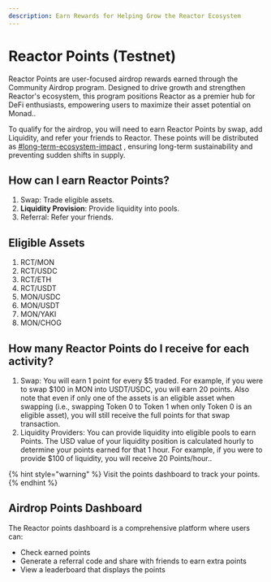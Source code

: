 ```yaml
---
description: Earn Rewards for Helping Grow the Reactor Ecosystem
---
```


# Reactor Points (Testnet)



Reactor Points are user-focused airdrop rewards earned through the Community Airdrop program. Designed to drive growth and strengthen Reactor's ecosystem, this program positions Reactor as a premier hub for DeFi enthusiasts, empowering users to maximize their asset potential on Monad..

To qualify for the airdrop, you will need to earn Reactor Points by swap, add Liquidity, and refer your friends to Reactor. These points will be distributed as [#long-term-ecosystem-impact](./#long-term-ecosystem-impact "mention") , ensuring long-term sustainability and preventing sudden shifts in supply.

## How can I earn Reactor Points?

1. Swap: Trade eligible assets.
2. **Liquidity Provision**: Provide liquidity into pools.
3. Referral: Refer your friends.

## Eligible Assets

1. RCT/MON
2. RCT/USDC
3. RCT/ETH
4. RCT/USDT
5. MON/USDC
6. MON/USDT
7. MON/YAKI
8. MON/CHOG&#x20;

## How many Reactor Points do I receive for each activity?

1. Swap: You will earn 1 point for every $5 traded. For example, if you were to swap $100 in MON into USDT/USDC, you will earn 20 points. Also note that even if only one of the assets is an eligible asset when swapping (i.e., swapping Token 0 to Token 1 when only Token 0 is an eligible asset), you will still receive the full points for that swap transaction.
2. Liquidity Providers: You can provide liquidity into eligible pools to earn Points. The USD value of your liquidity position is calculated hourly to determine your points earned for that 1 hour. For example, if you were to provide $100 of liquidity, you will receive 20 Points/hour..

{% hint style="warning" %}
Visit the points dashboard to track your points.
{% endhint %}

## Airdrop Points Dashboard

The Reactor points dashboard is a comprehensive platform where users can:

* Check earned points
* Generate a referral code and share with friends to earn extra points
* View a leaderboard that displays the points
